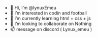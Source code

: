 - 👋 Hi, I’m @lynuxEmeu
- 👀 I’m interested in codin and football
- 🌱 I’m currently learning html + css + js
- 💞️ I’m looking to collaborate on Nothing
- 📫 message on discord ( Lynux_emeu )

<!---
lynuxEmeu/lynuxEmeu is a ✨ special ✨ repository because its `README.md` (this file) appears on your GitHub profile.
You can click the Preview link to take a look at your changes.
--->
